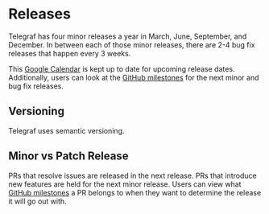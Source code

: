 # Releases

Telegraf has four minor releases a year in March, June, September, and
December. In between each of those minor releases, there are 2-4 bug fix
releases that happen every 3 weeks.

This [Google Calendar][] is kept up to date for upcoming release dates.
Additionally, users can look at the [GitHub milestones][] for the next minor
and bug fix releases.

## Versioning

Telegraf uses semantic versioning.

## Minor vs Patch Release

PRs that resolve issues are released in the next release. PRs that introduce
new features are held for the next minor release. Users can view what
[GitHub milestones][] a PR belongs to when they want to determine the release
it will go out with.

[Google Calendar]: https://calendar.google.com/calendar/embed?src=c_03d981cefd8d6432894cb162da5c6186e393bc0f970ca6c371201aa05d30d763%40group.calendar.google.com
[GitHub milestones]: https://github.com/influxdata/telegraf/milestones

